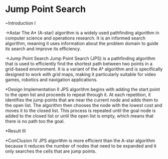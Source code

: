 # Jump Point Search

~Introduction I

->Astar
The A* (A-star) algorithm is a widely used pathfinding algorithm in computer science and operations research. It is an informed search algorithm, meaning it uses
information about the problem domain to guide its search and improve its efficiency.

->Jump Point Search
Jump Point Search (JPS) is a pathfinding algorithm that is used to efficiently find the shortest path between two points in a grid-based environment.
It is a variant of the A* algorithm and is specifically designed to work with grid maps, making it particularly suitable for video games, robotics
and navigation applications.

*Design Implementation II
JPS algorithm begins with adding the start point to the open list and proceeds to repeat through it. At each repetition, 
it identifies the jump points that are near the current node and adds them to the open list. The algorithm then chooses the node with the lowest cost and moves it to the closed list. This process is repeated until the goal node is added to the closed list or until the open list is empty, which means that there is no path too the goal.

*Result III

*ConClusion IV 
JPS algorithm is more efficient than the A-star algorithm because it reduces the number of nodes that need to be expanded and it only searches the cells that are jump points.
